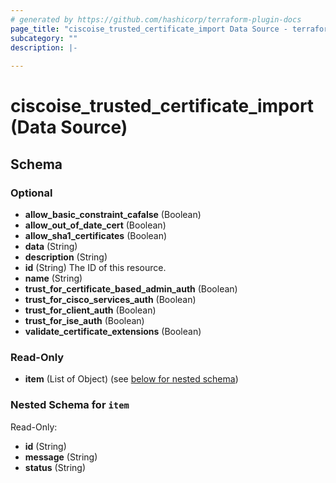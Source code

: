 ```yaml
---
# generated by https://github.com/hashicorp/terraform-plugin-docs
page_title: "ciscoise_trusted_certificate_import Data Source - terraform-provider-ciscoise"
subcategory: ""
description: |-
  
---
```


# ciscoise_trusted_certificate_import (Data Source)





<!-- schema generated by tfplugindocs -->
## Schema

### Optional

- **allow_basic_constraint_cafalse** (Boolean)
- **allow_out_of_date_cert** (Boolean)
- **allow_sha1_certificates** (Boolean)
- **data** (String)
- **description** (String)
- **id** (String) The ID of this resource.
- **name** (String)
- **trust_for_certificate_based_admin_auth** (Boolean)
- **trust_for_cisco_services_auth** (Boolean)
- **trust_for_client_auth** (Boolean)
- **trust_for_ise_auth** (Boolean)
- **validate_certificate_extensions** (Boolean)

### Read-Only

- **item** (List of Object) (see [below for nested schema](#nestedatt--item))

<a id="nestedatt--item"></a>
### Nested Schema for `item`

Read-Only:

- **id** (String)
- **message** (String)
- **status** (String)


